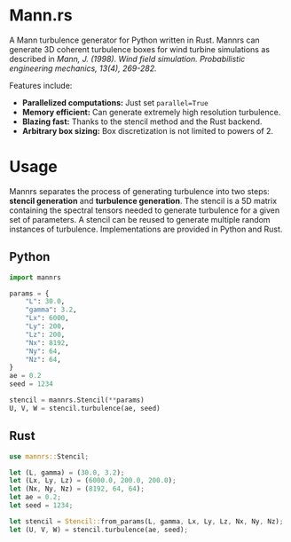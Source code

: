 # Mann.rs
A Mann turbulence generator for Python written in Rust. Mannrs can generate 3D coherent turbulence boxes for wind turbine simulations as described in *Mann, J. (1998). Wind field simulation. Probabilistic engineering mechanics, 13(4), 269-282.*

Features include:
- **Parallelized computations:** Just set `parallel=True`
- **Memory efficient:** Can generate extremely high resolution turbulence.
- **Blazing fast:** Thanks to the stencil method and the Rust backend.
- **Arbitrary box sizing:** Box discretization is not limited to powers of 2.

# Usage
Mannrs separates the process of generating turbulence into two steps: **stencil generation** and **turbulence generation**. The stencil is a 5D matrix containing the spectral tensors needed to generate turbulence for a given set of parameters. A stencil can be reused to generate multiple random instances of turbulence. Implementations are provided in Python and Rust.

## Python
```python
import mannrs

params = {
    "L": 30.0,
    "gamma": 3.2,
    "Lx": 6000,
    "Ly": 200,
    "Lz": 200,
    "Nx": 8192,
    "Ny": 64,
    "Nz": 64,
}
ae = 0.2
seed = 1234

stencil = mannrs.Stencil(**params)
U, V, W = stencil.turbulence(ae, seed)
```

## Rust
```rust
use mannrs::Stencil;

let (L, gamma) = (30.0, 3.2);
let (Lx, Ly, Lz) = (6000.0, 200.0, 200.0);
let (Nx, Ny, Nz) = (8192, 64, 64);
let ae = 0.2;
let seed = 1234;

let stencil = Stencil::from_params(L, gamma, Lx, Ly, Lz, Nx, Ny, Nz);
let (U, V, W) = stencil.turbulence(ae, seed);
```
<!---
# Installation
## Python (Linux and MacOS only)
```bash
pip install mannrs
```

## Rust
Add this to your `Cargo.toml`:
```toml
[dependencies]
mannrs = "0.1.0"
```
--->
